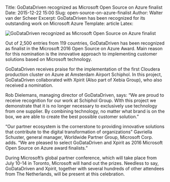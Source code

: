 Title: GoDataDriven recognized as Microsoft Open Source on Azure finalist
Date: 2015-12-22 15:00
Slug: open-source-on-azure-finalist
Author: Walter van der Scheer
Excerpt: GoDataDriven has been recognized for its outstanding work on Microsoft Azure
Template: article
Latex:

![GoDataDriven recognized as Microsoft Open Source on Azure finalist](/static/images/azure-finalist/azure-finalist.jpg "GoDataDriven recognized as Microsoft Open Source on Azure finalist")

<span class="lead">
Out of 2,500 entries from 119 countries, GoDataDriven has been recognized as finalist in the Microsoft 2016 Open Source on Azure Award. Main reason for this nomination is the innovative approach to implementing customer solutions based on Microsoft technology.
</span>

GoDataDriven receives praise for the implementation of the first Cloudera production cluster on Azure at Amsterdam Airport Schiphol. In this project, GoDataDriven collaborated with Xpirit (Also part of Xebia Group), who also received a nomination. 

Rob Dielemans, managing director of GoDataDriven, says: “We are proud to receive recognition for our work at Schiphol Group. WIth this project we demonstrate that it is no longer necessary to exclusively use technology from one supplier. By combining technology, no matter what brand is on the box, we are able to create the best possible customer solution.”

“Our partner ecosystem is the cornerstone to providing innovative solutions that contribute to the digital transformation of organizations” Gavriella Schuster, general manager, Worldwide Partner Group, Microsoft Corp. adds. “We are pleased to select GoDataDriven and Xpirit as 2016 Microsoft Open Source on Azure award finalists.”

During Microsoft’s global partner conference, which will take place from July 10-14 in Toronto, Microsoft will hand out the prizes. Needless to say, GoDataDriven and Xpirit, together with several hundreds of other attendees from The Netherlands, will be present at this celebration. 
